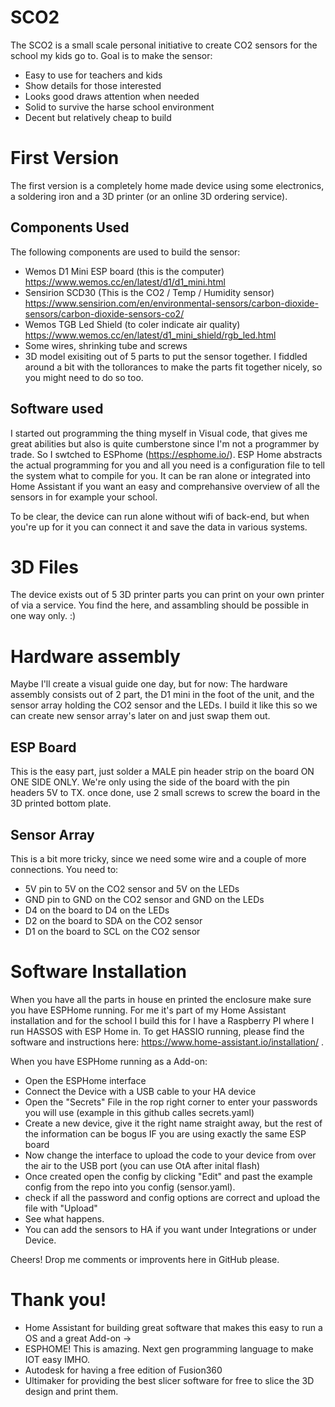 # SCO2
The SCO2 is a small scale personal initiative to create CO2 sensors for the school my kids go to. Goal is to make the sensor:
 - Easy to use for teachers and kids
 - Show details for those interested
 - Looks good draws attention when needed
 - Solid to survive the harse school environment
 - Decent but relatively cheap to build
 
# First Version
The first version is a completely home made device using some electronics, a soldering iron and a 3D printer (or an online 3D ordering service). 

## Components Used
The following components are used to build the sensor:
 - Wemos D1 Mini ESP board (this is the computer) https://www.wemos.cc/en/latest/d1/d1_mini.html
 - Sensirion SCD30 (This is the CO2 / Temp / Humidity sensor) https://www.sensirion.com/en/environmental-sensors/carbon-dioxide-sensors/carbon-dioxide-sensors-co2/
 - Wemos TGB Led Shield (to coler indicate air quality) https://www.wemos.cc/en/latest/d1_mini_shield/rgb_led.html
 - Some wires, shrinking tube and screws
 - 3D model exisiting out of 5 parts to put the sensor together. I fiddled around a bit with the tollorances to make the parts fit together nicely, so you might need to do so too. 

## Software used
I started out programming the thing myself in Visual code, that gives me great abilities but also is quite cumberstone since I'm not a programmer by trade. So I swtched to ESPhome (https://esphome.io/). ESP Home abstracts the actual programming for you and all you need is a configuration file to tell the system what to compile for you. It can be ran alone or integrated into Home Assistant if you want an easy and comprehansive overview of all the sensors in for example your school. 

To be clear, the device can run alone without wifi of back-end, but when you're up for it you can connect it and save the data in various systems. 

# 3D Files
The device exists out of 5 3D printer parts you can print on your own printer of via a service. You find the here, and assambling should be possible in one way only. :)

# Hardware assembly
Maybe I'll create a visual guide one day, but for now:
The hardware assembly consists out of 2 part, the D1 mini in the foot of the unit, and the sensor array holding the CO2 sensor and the LEDs. I build it like this so we can create new sensor array's later on and just swap them out. 

## ESP Board
This is the easy part, just solder a MALE pin header strip on the board ON ONE SIDE ONLY. We're only using the side of the board with the pin headers 5V to TX. once done, use 2 small screws to screw the board in the 3D printed bottom plate.

## Sensor Array
This is a bit more tricky, since we need some wire and a couple of more connections. You need to:

 - 5V pin to 5V on the CO2 sensor and 5V on the LEDs
 - GND pin to GND on the CO2 sensor and GND on the LEDs
 - D4 on the board to D4 on the LEDs
 - D2 on the board to SDA on the CO2 sensor
 - D1 on the board to SCL on the CO2 sensor

# Software Installation
When you have all the parts in house en printed the enclosure make sure you have ESPHome running. For me it's part of my Home Assistant installation and for the school I build this for I have a Raspberry PI where I run HASSOS with ESP Home in. To get HASSIO running, please find the software and instructions here: https://www.home-assistant.io/installation/ . 

When you have ESPHome running as a Add-on:
 - Open the ESPHome interface
 - Connect the Device with a USB cable to your HA device
 - Open the "Secrets" File in the rop right corner to enter your passwords you will use (example in this github calles secrets.yaml)
 - Create a new device, give it the right name straight away, but the rest of the information can be bogus IF you are using exactly the same ESP board
 - Now change the interface to upload the code to your device from over the air to the USB port (you can use OtA after inital flash)
 - Once created open the config by clicking "Edit" and past the example config from the repo into you config (sensor.yaml).
 - check if all the password and config options are correct and upload the file with "Upload"
 - See what happens. 
 - You can add the sensors to HA if you want under Integrations or under Device. 

Cheers! Drop me comments or improvents here in GitHub please. 

# Thank you!
 - Home Assistant for building great software that makes this easy to run a OS and a great Add-on ->
 - ESPHOME! This is amazing. Next gen programming language to make IOT easy IMHO. 
 - Autodesk for having a free edition of Fusion360
 - Ultimaker for providing the best slicer software for free to slice the 3D design and print them.
 
